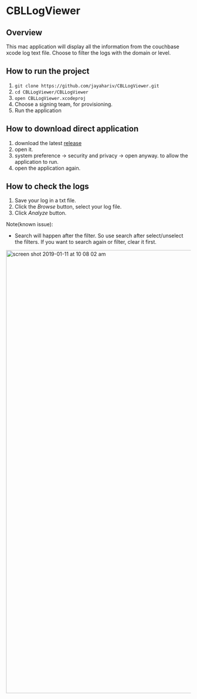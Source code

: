 # CBLLogViewer
## Overview 
This mac application will display all the information from the couchbase xcode log text file. Choose to filter the logs with the domain or level. 

## How to run the project
1. `git clone https://github.com/jayahariv/CBLLogViewer.git`
2. `cd CBLLogViewer/CBLLogViewer`
3. `open CBLLogViewer.xcodeproj`
4. Choose a signing team, for provisioning.
5. Run the application

## How to download direct application
1. download the latest [release](https://github.com/jayahariv/CBLLogViewer/releases)
2. open it. 
3. system preference -> security and privacy -> open anyway. to allow the application to run. 
4. open the application again. 


## How to check the logs
1. Save your log in a txt file. 
2. Click the _Browse_ button, select your log file. 
3. Click _Analyze_ button. 

Note(known issue): 
- Search will happen after the filter. So use search after select/unselect the filters. If you want to search again or filter, clear it first. 


<img width="1207" alt="screen shot 2019-01-11 at 10 08 02 am" src="https://user-images.githubusercontent.com/10448770/51051520-d8e2f980-1588-11e9-9202-89e13c3b609b.png">

